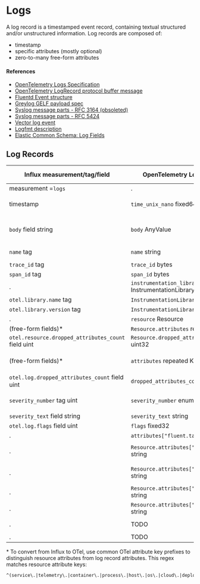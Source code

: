 # Logs

A log record is a timestamped event record, containing textual structured and/or unstructured information.
Log records are composed of:

- timestamp
- specific attributes (mostly optional)
- zero-to-many free-form attributes

#### References

- [OpenTelemetry Logs Specification](https://github.com/open-telemetry/opentelemetry-specification/tree/v1.1.0/specification/logs)
- [OpenTelemetry LogRecord protocol buffer message](https://github.com/open-telemetry/opentelemetry-proto/blob/v0.8.0/opentelemetry/proto/logs/v1/logs.proto#L86-L132)
- [Fluentd Event structure](https://docs.fluentd.org/v/1.0/quickstart/life-of-a-fluentd-event#event-structure)
- [Greylog GELF payload spec](https://docs.graylog.org/en/4.0/pages/gelf.html#gelf-payload-specification)
- [Syslog message parts - RFC 3164 (obsoleted)](https://tools.ietf.org/html/rfc3164#section-4)
- [Syslog message parts - RFC 5424](https://tools.ietf.org/html/rfc5424#section-6)
- [Vector log event](https://vector.dev/docs/about/under-the-hood/architecture/data-model/log/)
- [Logfmt description](https://brandur.org/logfmt)
- [Elastic Common Schema: Log Fields](https://www.elastic.co/guide/en/ecs/current/ecs-log.html)

## Log Records

Influx measurement/tag/field                        | OpenTelemetry LogRecord field                   | Fluentd                                                   | Greylog GELF                                         | Syslog 3164                | Syslog 5424
--- | --- | --- | --- | --- | ---
measurement =`logs`                                 | .                                                                                                                                                             
timestamp                                           | `time_unix_nano` fixed64                        | `time` float                                              | `timestamp` number                                   | `HEADER timestamp` string  | `TIMESTAMP` string
`body` field string                                 | `body` AnyValue                                 | `record["message"]` string or<br />`record["log"]` string | `full_message` string or<br />`short_message` string | `MSG content` string       | `MSG` string
`name` tag                                          | `name` string                                   |                                                           |                                                      | `MSG tag` string           | `APP-NAME` string
`trace_id` tag                                      | `trace_id` bytes
`span_id` tag                                       | `span_id` bytes
.                                                   | `instrumentation_library` InstrumentationLibrary
`otel.library.name` tag                             | `InstrumentationLibrary.name` string
`otel.library.version` tag                          | `InstrumentationLibrary.version` string
.                                                   | `resource` Resource
(free-form fields)\*                                | `Resource.attributes` repeated KeyValue
`otel.resource.dropped_attributes_count` field uint | `Resource.dropped_attributes_count` uint32
(free-form fields)\*                                | `attributes` repeated KeyValue                  | `record` JSON map                                         | `_[additional field]` string or number               |                            | `STRUCTURED-DATA` string
`otel.log.dropped_attributes_count` field uint      | `dropped_attributes_count` uint32
`severity_number` tag uint                          | `severity_number` enum SeverityNumber           |                                                           | `level` number                                       | `PRI severity` integer     | `PRI severity` integer
`severity_text` field string                        | `severity_text` string
`otel.log.flags` field uint                         | `flags` fixed32
.                                                   | `attributes["fluent.tag"]` string               | `tag` string
.                                                   | `Resource.attributes["net.host.name"]` string   |                                                           | `host` string                                        | `HEADER hostname` string   | `HOSTNAME` string
.                                                   | `Resource.attributes["net.host.ip"]` string     |                                                           |                                                      | `HEADER IP address` string | `HOSTNAME` string
.                                                   | `Resource.attributes["greylog.version"]` string |                                                           | `version` string =`1.1`
.                                                   | `Resource.attributes["syslog.version"]` string  |                                                           |                                                      |                            | `VERSION` integer =`1`
.                                                   | TODO                                            |                                                           |                                                      |                            | `PROCID` varying
.                                                   | TODO                                            |                                                           |                                                      |                            | `MSGID` string



\* To convert from Influx to OTel, use common OTel attribute key prefixes to distinguish resource attributes from log record attributes.
This regex matches resource attribute keys:

```
^(service\.|telemetry\.|container\.|process\.|host\.|os\.|cloud\.|deployment\.|k8s\.|aws\.|gcp\.|azure\.|faas\.name|faas\.id|faas\.version|faas\.instance|faas\.max_memory)
```
